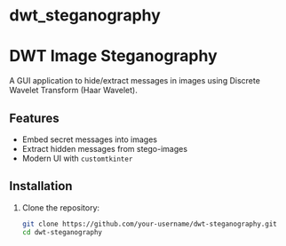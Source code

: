 # dwt_steganography
# DWT Image Steganography

A GUI application to hide/extract messages in images using Discrete Wavelet Transform (Haar Wavelet).

## Features
- Embed secret messages into images
- Extract hidden messages from stego-images
- Modern UI with `customtkinter`

## Installation
1. Clone the repository:
   ```bash
   git clone https://github.com/your-username/dwt-steganography.git
   cd dwt-steganography
